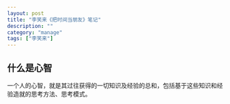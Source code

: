 ```yaml
---
layout: post
title: "李笑来《把时间当朋友》笔记"
description: ""
category: "manage"
tags: ["李笑来"]
---
```



## 什么是心智

一个人的心智，就是其过往获得的一切知识及经验的总和，包括基于这些知识和经验造就的思考方法、思考模式。
